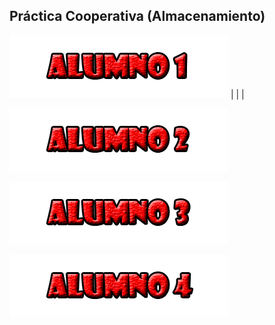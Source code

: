 ## Práctica Cooperativa (Almacenamiento)

![](/fotos/Alumno1.png)
	|
	|
	|

![](/fotos/Alumno2.png)

![](/fotos/Alumno3.png)

![](/fotos/Alumno4.png)
